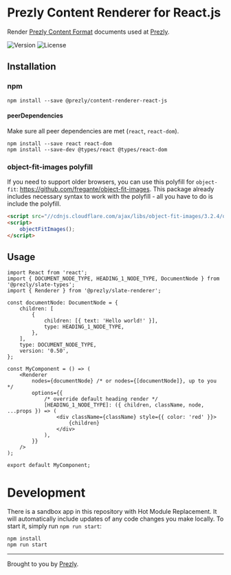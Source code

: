 # Prezly Content Renderer for React.js

Render [Prezly Content Format][prezly-content-format] documents used at [Prezly][prezly].

![Version](https://img.shields.io/npm/v/@prezly/content-renderer-react-js)
![License](https://img.shields.io/npm/l/@prezly/content-renderer-react-js)

## Installation

### npm

```Shell
npm install --save @prezly/content-renderer-react-js
```

#### peerDependencies

Make sure all peer dependencies are met (`react`, `react-dom`).

```Shell
npm install --save react react-dom
npm install --save-dev @types/react @types/react-dom
```

### object-fit-images polyfill

If you need to support older browsers, you can use this polyfill for `object-fit`: https://github.com/fregante/object-fit-images. This package already includes necessary syntax to work with the polyfill - all you have to do is include the polyfill.

```html
<script src="//cdnjs.cloudflare.com/ajax/libs/object-fit-images/3.2.4/ofi.min.js"></script>
<script>
    objectFitImages();
</script>
```

## Usage

```tsx
import React from 'react';
import { DOCUMENT_NODE_TYPE, HEADING_1_NODE_TYPE, DocumentNode } from '@prezly/slate-types';
import { Renderer } from '@prezly/slate-renderer';

const documentNode: DocumentNode = {
    children: [
        {
            children: [{ text: 'Hello world!' }],
            type: HEADING_1_NODE_TYPE,
        },
    ],
    type: DOCUMENT_NODE_TYPE,
    version: '0.50',
};

const MyComponent = () => (
    <Renderer
        nodes={documentNode} /* or nodes={[documentNode]}, up to you */
        options={{
            /* override default heading render */
            [HEADING_1_NODE_TYPE]: ({ children, className, node, ...props }) => (
                <div className={className} style={{ color: 'red' }}>
                    {children}
                </div>
            ),
        }}
    />
);

export default MyComponent;
```

# Development

There is a sandbox app in this repository with Hot Module Replacement.
It will automatically include updates of any code changes you make locally.
To start it, simply run `npm run start`:

```shell
npm install
npm run start
```

----

Brought to you by [Prezly][prezly].


[prezly]: https://www.prezly.com/?utm_source=github&utm_campaign=@prezly/content-renderer-react-js
[prezly-content-format]: https://developers.prezly.com/docs/api/ZG9jOjU2NjAyNTY-prezly-content-format
